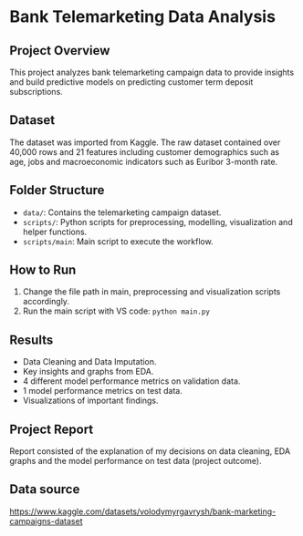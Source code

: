 # Bank Telemarketing Data Analysis

## Project Overview
This project analyzes bank telemarketing campaign data to provide insights and build predictive models 
on predicting customer term deposit subscriptions. 

## Dataset
The dataset was imported from Kaggle. The raw dataset contained over 40,000 rows and 21 features 
including customer demographics such as age, jobs and macroeconomic indicators such as Euribor 3-month rate. 

## Folder Structure
- `data/`: Contains the telemarketing campaign dataset.
- `scripts/`: Python scripts for preprocessing, modelling, visualization and helper functions.
- `scripts/main`: Main script to execute the workflow.

## How to Run
1. Change the file path in main, preprocessing and visualization scripts accordingly.
2. Run the main script with VS code: `python main.py`

## Results
- Data Cleaning and Data Imputation.
- Key insights and graphs from EDA.
- 4 different model performance metrics on validation data.
- 1 model performance metrics on test data.
- Visualizations of important findings.

## Project Report
Report consisted of the explanation of my decisions on data cleaning, EDA graphs and the model performance on test data (project outcome). 

## Data source
https://www.kaggle.com/datasets/volodymyrgavrysh/bank-marketing-campaigns-dataset


